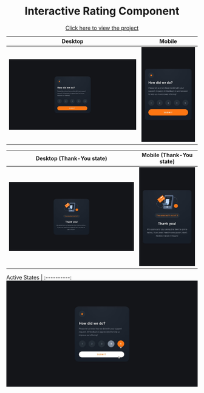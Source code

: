 <h1 align=center>Interactive Rating Component</h1>

<p align=center>
    <a target="_blank" href="https://jialatteo.github.io/Frontend-Mentor-Challenges/1-interactive-rating-component/">Click here to view the project </a> 
</p>

Desktop | Mobile 
:--------------------------------:|:-------------------------:
![Desktop design](./design/desktop-design.jpg)  |  ![Mobile design](./design/mobile-design.jpg)  

Desktop (Thank-You state) | Mobile (Thank-You state)
:--------------------------------:|:-------------------------:
![Desktop design](./design/desktop-thank-you-state.jpg)  |  ![Mobile design](./design/mobile-thank-you-state.jpg)  

Active States |
:----------:
![Active States](./design/active-states.jpg)